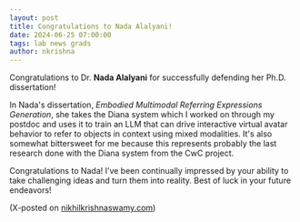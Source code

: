```yaml
---
layout: post
title: Congratulations to Nada Alalyani!
date: 2024-06-25 07:00:00
tags: lab news grads
author: nkrishna
---
```


Congratulations to Dr. **Nada Alalyani** for successfully defending her Ph.D. dissertation!

In Nada's dissertation, *Embodied Multimodal Referring Expressions Generation*, she takes the Diana system which I worked on through my postdoc and uses it to train an LLM that can drive interactive virtual avatar behavior to refer to objects in context using mixed modalities. It's also somewhat bittersweet for me because this represents probably the last research done with the Diana system from the CwC project.

Congratulations to Nada!  I’ve been continually impressed by your ability to take challenging ideas and turn them into reality. Best of luck in your future endeavors!

(X-posted on [nikhilkrishnaswamy.com](https://www.nikhilkrishnaswamy.com/2024/06/25/congratulations-nada-alalyani.html))
